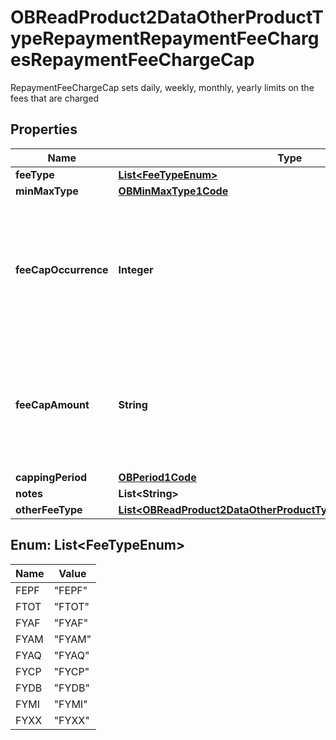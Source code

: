 

# OBReadProduct2DataOtherProductTypeRepaymentRepaymentFeeChargesRepaymentFeeChargeCap

RepaymentFeeChargeCap sets daily, weekly, monthly, yearly limits on the fees that are charged
## Properties

Name | Type | Description | Notes
------------ | ------------- | ------------- | -------------
**feeType** | [**List&lt;FeeTypeEnum&gt;**](#List&lt;FeeTypeEnum&gt;) |  | 
**minMaxType** | [**OBMinMaxType1Code**](OBMinMaxType1Code.md) |  | 
**feeCapOccurrence** | **Integer** | fee/charges are captured dependent on the number of occurrences rather than capped at a particular amount |  [optional]
**feeCapAmount** | **String** | Cap amount charged for a fee/charge (where it is charged in terms of an amount rather than a rate) |  [optional]
**cappingPeriod** | [**OBPeriod1Code**](OBPeriod1Code.md) |  |  [optional]
**notes** | **List&lt;String&gt;** |  |  [optional]
**otherFeeType** | [**List&lt;OBReadProduct2DataOtherProductTypeOverdraftOtherFeeType&gt;**](OBReadProduct2DataOtherProductTypeOverdraftOtherFeeType.md) |  |  [optional]



## Enum: List&lt;FeeTypeEnum&gt;

Name | Value
---- | -----
FEPF | &quot;FEPF&quot;
FTOT | &quot;FTOT&quot;
FYAF | &quot;FYAF&quot;
FYAM | &quot;FYAM&quot;
FYAQ | &quot;FYAQ&quot;
FYCP | &quot;FYCP&quot;
FYDB | &quot;FYDB&quot;
FYMI | &quot;FYMI&quot;
FYXX | &quot;FYXX&quot;



